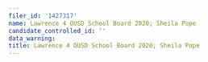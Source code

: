 ```yaml
---
filer_id: '1427317'
name: Lawrence 4 OUSD School Board 2020; Sheila Pope
candidate_controlled_id: ''
data_warning: 
title: Lawrence 4 OUSD School Board 2020; Sheila Pope
---
```


